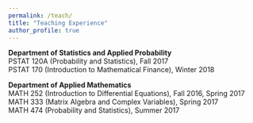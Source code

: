 ```yaml
---
permalink: /teach/
title: "Teaching Experience"
author_profile: true
---
```

  

**Department of Statistics and Applied Probability**  
PSTAT 120A (Probability and Statistics), Fall 2017  
PSTAT 170 (Introduction to Mathematical Finance), Winter 2018

**Department of Applied Mathematics**  
MATH 252 (Introduction to Differential Equations), Fall 2016, Spring 2017  
MATH 333 (Matrix Algebra and Complex Variables), Spring 2017  
MATH 474 (Probability and Statistics), Summer 2017
